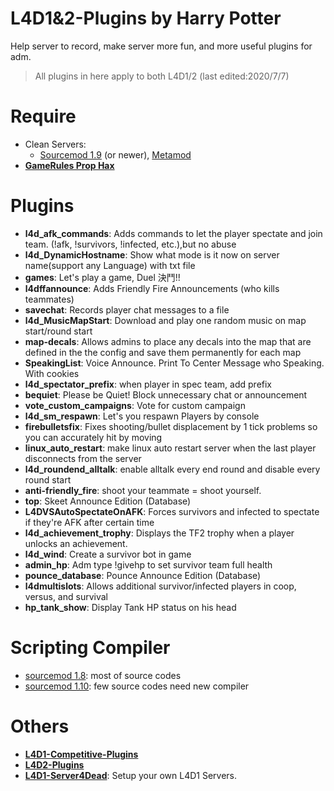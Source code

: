 # L4D1&2-Plugins  by Harry Potter
Help server to record, make server more fun, and more useful plugins for adm.
> All plugins in here apply to both L4D1/2 (last edited:2020/7/7)
# Require
* Clean Servers:
  * [Sourcemod 1.9](https://www.sourcemod.net/downloads.php?branch=1.9-dev) (or newer), [Metamod](https://www.metamodsource.net/downloads.php?branch=stable)
* <b>[GameRules Prop Hax](https://forums.alliedmods.net/showthread.php?t=154217)</b>
# Plugins
* <b>l4d_afk_commands</b>: Adds commands to let the player spectate and join team. (!afk, !survivors, !infected, etc.),but no abuse
* <b>l4d_DynamicHostname</b>: Show what mode is it now on server name(support any Language) with txt file
* <b>games</b>: Let's play a game, Duel 決鬥!!
* <b>l4dffannounce</b>: Adds Friendly Fire Announcements (who kills teammates)
* <b>savechat</b>: Records player chat messages to a file
* <b>l4d_MusicMapStart</b>: Download and play one random music on map start/round start
* <b>map-decals</b>: Allows admins to place any decals into the map that are defined in the the config and save them permanently for each map
* <b>SpeakingList</b>: Voice Announce. Print To Center Message who Speaking. With cookies
* <b>l4d_spectator_prefix</b>: when player in spec team, add prefix
* <b>bequiet</b>: Please be Quiet! Block unnecessary chat or announcement
* <b>vote_custom_campaigns</b>: Vote for custom campaign
* <b>l4d_sm_respawn</b>: Let's you respawn Players by console
* <b>firebulletsfix</b>: Fixes shooting/bullet displacement by 1 tick problems so you can accurately hit by moving
* <b>linux_auto_restart</b>: make linux auto restart server when the last player disconnects from the server
* <b>l4d_roundend_alltalk</b>: enable alltalk every end round and disable every round start
* <b>anti-friendly_fire</b>: shoot your teammate = shoot yourself.
* <b>top</b>: Skeet Announce Edition (Database)
* <b>L4DVSAutoSpectateOnAFK</b>: Forces survivors and infected to spectate if they're AFK after certain time
* <b>l4d_achievement_trophy</b>: Displays the TF2 trophy when a player unlocks an achievement.
* <b>l4d_wind</b>: Create a survivor bot in game
* <b>admin_hp</b>: Adm type !givehp to set survivor team full health
* <b>pounce_database</b>: Pounce Announce Edition (Database)
* <b>l4dmultislots</b>: Allows additional survivor/infected players in coop, versus, and survival
* <b>hp_tank_show</b>: Display Tank HP status on his head
# Scripting Compiler
* [sourcemod 1.8](https://github.com/fbef0102/L4D2-Plugins/releases/download/v1.0/sourcemod_1.8_Compiler.zip): most of source codes
* [sourcemod 1.10](https://github.com/fbef0102/L4D2-Plugins/releases/download/v1.0/sourcemod_1.10_Compiler.zip): few source codes need new compiler
# Others
* <b>[L4D1-Competitive-Plugins](https://github.com/fbef0102/L4D1-Competitive-Plugins)</b>
* <b>[L4D2-Plugins](https://github.com/fbef0102/L4D2-Plugins)</b>
* <b>[L4D1-Server4Dead](https://github.com/fbef0102/L4D1-Server4Dead)</b>: Setup your own L4D1 Servers.
